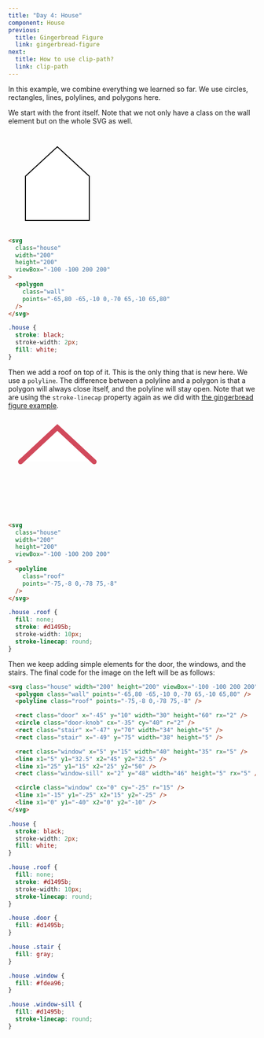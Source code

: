 ```yaml
---
title: "Day 4: House"
component: House
previous:
  title: Gingerbread Figure
  link: gingerbread-figure
next:
  title: How to use clip-path?
  link: clip-path
---
```


In this example, we combine everything we learned so far. We use circles, rectangles, lines, polylines, and polygons here.

We start with the front itself. Note that we not only have a class on the wall element but on the whole SVG as well.

<div class="grid-200-2">

<svg width="200" height="200" viewBox="-100 -100 200 200" stroke="black" stroke-width="2" fill="white">
<polygon points="-65,80 -65,-10 0,-70 65,-10 65,80" />
</svg>

<!-- prettier-ignore -->
```html
<svg 
  class="house"
  width="200"
  height="200"
  viewBox="-100 -100 200 200"
>
  <polygon
    class="wall"
    points="-65,80 -65,-10 0,-70 65,-10 65,80" 
  />
</svg>
```

```css
.house {
  stroke: black;
  stroke-width: 2px;
  fill: white;
}
```

</div>

Then we add a roof on top of it. This is the only thing that is new here. We use a `polyline`. The difference between a polyline and a polygon is that a polygon will always close itself, and the polyline will stay open. Note that we are using the `stroke-linecap` property again as we did with <a href="/svg/gingerbread-figure">the gingerbread figure example</a>.

<div class="grid-200-2">

<svg width="200" height="200" viewBox="-100 -100 200 200" stroke="black" stroke-width="2" fill="white">
<polyline class="roof" points="-75,-8 0,-78 75,-8" stroke="#d1495b" stroke-width="10" stroke-linecap="round" />
</svg>

<!-- prettier-ignore -->
```html
<svg 
  class="house"
  width="200"
  height="200"
  viewBox="-100 -100 200 200"
>
  <polyline
    class="roof"
    points="-75,-8 0,-78 75,-8" 
  />
</svg>
```

```css
.house .roof {
  fill: none;
  stroke: #d1495b;
  stroke-width: 10px;
  stroke-linecap: round;
}
```

</div>

Then we keep adding simple elements for the door, the windows, and the stairs. The final code for the image on the left will be as follows:

```html
<svg class="house" width="200" height="200" viewBox="-100 -100 200 200">
  <polygon class="wall" points="-65,80 -65,-10 0,-70 65,-10 65,80" />
  <polyline class="roof" points="-75,-8 0,-78 75,-8" />

  <rect class="door" x="-45" y="10" width="30" height="60" rx="2" />
  <circle class="door-knob" cx="-35" cy="40" r="2" />
  <rect class="stair" x="-47" y="70" width="34" height="5" />
  <rect class="stair" x="-49" y="75" width="38" height="5" />

  <rect class="window" x="5" y="15" width="40" height="35" rx="5" />
  <line x1="5" y1="32.5" x2="45" y2="32.5" />
  <line x1="25" y1="15" x2="25" y2="50" />
  <rect class="window-sill" x="2" y="48" width="46" height="5" rx="5" />

  <circle class="window" cx="0" cy="-25" r="15" />
  <line x1="-15" y1="-25" x2="15" y2="-25" />
  <line x1="0" y1="-40" x2="0" y2="-10" />
</svg>
```

```css
.house {
  stroke: black;
  stroke-width: 2px;
  fill: white;
}

.house .roof {
  fill: none;
  stroke: #d1495b;
  stroke-width: 10px;
  stroke-linecap: round;
}

.house .door {
  fill: #d1495b;
}

.house .stair {
  fill: gray;
}

.house .window {
  fill: #fdea96;
}

.house .window-sill {
  fill: #d1495b;
  stroke-linecap: round;
}
```
